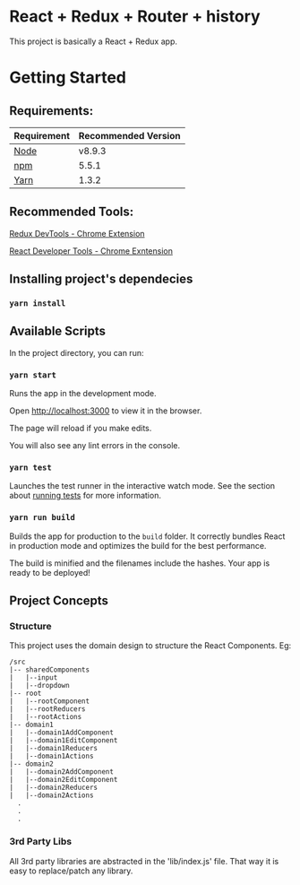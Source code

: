 # React +  Redux + Router + history

This project is basically a React + Redux app.

# Getting Started

## Requirements:

  Requirement   | Recommended Version
  ------------- | -------------
  [Node](https://nodejs.org/en/) | v8.9.3
  [npm](https://www.npmjs.com/) | 5.5.1
  [Yarn](https://yarnpkg.com/lang/en/) | 1.3.2

## Recommended Tools:
  [Redux DevTools - Chrome Extension](https://chrome.google.com/webstore/detail/redux-devtools/lmhkpmbekcpmknklioeibfkpmmfibljd?hl=en)

  [React Developer Tools - Chrome Exntension](https://chrome.google.com/webstore/detail/react-developer-tools/fmkadmapgofadopljbjfkapdkoienihi?hl=en)


## Installing project's dependecies

### `yarn install`

## Available Scripts

In the project directory, you can run:

### `yarn start`

Runs the app in the development mode.

Open [http://localhost:3000](http://localhost:3000) to view it in the browser.

The page will reload if you make edits.

You will also see any lint errors in the console.

### `yarn test`

Launches the test runner in the interactive watch mode.
See the section about [running tests](#running-tests) for more information.

### `yarn run build`

Builds the app for production to the `build` folder.
It correctly bundles React in production mode and optimizes the build for the best performance.

The build is minified and the filenames include the hashes.
Your app is ready to be deployed!

## Project Concepts

### Structure

This project uses the domain design to structure the React Components. Eg:
```
/src
|-- sharedComponents
|   |--input
|   |--dropdown
|-- root
|   |--rootComponent
|   |--rootReducers
|   |--rootActions
|-- domain1
|   |--domain1AddComponent
|   |--domain1EditComponent
|   |--domain1Reducers
|   |--domain1Actions
|-- domain2
|   |--domain2AddComponent
|   |--domain2EditComponent
|   |--domain2Reducers
|   |--domain2Actions
  .
  .
  .
```
### 3rd Party Libs

All 3rd party libraries are abstracted in the 'lib/index.js' file.
That way it is easy to replace/patch any library.
